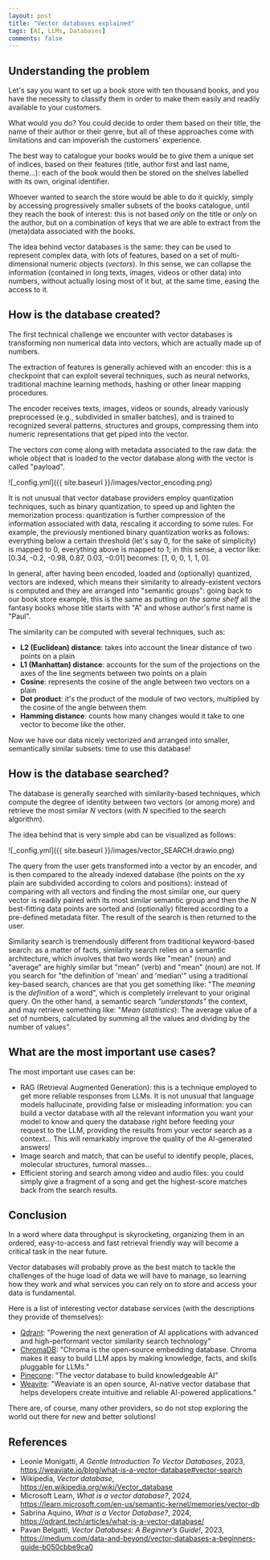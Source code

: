 ```yaml
---
layout: post
title: "Vector databases explained"
tags: [AI, LLMs, Databases]
comments: false
---
```


## Understanding the problem
Let's say you want to set up a book store with ten thousand books, and you have the necessity to classify them in order to make them easily and readily available to your customers. 

What would you do? You could decide to order them based on their title, the name of their author or their genre, but all of these approaches come with limitations and can impoverish the customers' experience. 

The best way to catalogue your books would be to give them a unique set of indices, based on their features (title, author first and last name, theme...): each of the book would then be stored on the shelves labelled with its own, original identifier.

Whoever wanted to search the store would be able to do it quickly, simply by accessing progressively smaller subsets of the books catalogue, until they reach the book of interest: this is not based _only_ on the title or _only_ on the author, but on a combination of keys that we are able to extract from the (meta)data associated with the books.  

The idea behind vector databases is the same: they can be used to represent complex data, with lots of features, based on a set of multi-dimensional numeric objects (_vectors_). In this sense, we can collapse the information (contained in long texts, images, videos or other data) into numbers, without actually losing most of it but, at the same time, easing the access to it.

## How is the database created?

The first technical challenge we encounter with vector databases is transforming non numerical data into vectors, which are actually made up of numbers.

The extraction of features is generally achieved with an encoder: this is a checkpoint that can exploit several techniques, such as neural networks, traditional machine learning methods, hashing or other linear mapping procedures. 

The encoder receives texts, images, videos or sounds, already variously preprocessed (e.g., subdivided in smaller batches), and is trained to recognized several patterns, structures and groups, compressing them into numeric representations that get piped into the vector. 

The vectors _can_ come along with metadata associated to the raw data: the whole object that is loaded to the vector database along with the vector is called "payload". 

![_config.yml]({{ site.baseurl }}/images/vector_encoding.png)

It is not unusual that vector database providers employ quantization techniques, such as binary quantization, to speed up and lighten the memorization process: quantization is further compression of the information associated with data, rescaling it according to some rules. For example, the previously mentioned binary quantization works as follows: everything below a certain threshold (let's say 0, for the sake of simplicity) is mapped to 0, everything above is mapped to 1; in this sense, a vector like: [0.34, -0.2, -0.98, 0.87, 0.03, -0.01] becomes: [1, 0, 0, 1, 1, 0]. 

In general, after having been encoded, loaded and (optionally) quantized, vectors are indexed, which means their similarity to already-existent vectors is computed and they are arranged into "semantic groups": going back to our book store example, this is the same as putting *on the same shelf* all the fantasy books whose title starts with "A" and whose author's first name is "Paul".

The similarity can be computed with several techniques, such as:

- **L2 (Euclidean) distance**: takes into account the linear distance of two points on a plain
- **L1 (Manhattan) distance**: accounts for the sum of the projections on the axes of the line segments between two points on a plain
- **Cosine**: represents the cosine of the angle between two vectors on a plain
- **Dot product**: it's the product of the module of two vectors, multiplied by the cosine of the angle between them
- **Hamming distance**: counts how many changes would it take to one vector to become like the other.  

Now we have our data nicely vectorized and arranged into smaller, semantically similar subsets: time to use this database!

## How is the database searched?
The database is generally searched with similarity-based techniques, which compute the degree of identity between two vectors (or among more) and retrieve the most similar _N_ vectors (with _N_ specified to the search algorithm). 

The idea behind that is very simple abd can be visualized as follows:

![_config.yml]({{ site.baseurl }}/images/vector_SEARCH.drawio.png)

The query from the user gets transformed into a vector by an encoder, and is then compared to the already indexed database (the points on the xy plain are subdivided according to colors and positions): instead of comparing with all vectors and finding the most similar one, our query vector is readily paired with its most similar semantic group and then the _N_ best-fitting data points are sorted and (optionally) filtered according to a pre-defined metadata filter. The result of the search is then returned to the user.

Similarity search is tremendously different from traditional keyword-based search: as a matter of facts, similarity search relies on a semantic architecture, which involves that two words like "mean" (noun) and "average" are highly similar but "mean" (verb) and "mean" (noun) are not. If you search for "the definition of 'mean' and 'median'" using a traditional key-based search, chances are that you get something like: "The *meaning* is the *definition* of a word", which is completely irrelevant to your original query. On the other hand, a semantic search _"understands"_ the context, and may retrieve something like: "*Mean* (_statistics_): The average value of a set of numbers, calculated by summing all the values and dividing by the number of values". 

## What are the most important use cases?

The most important use cases can be:

- RAG (Retrieval Augmented Generation): this is a technique employed to get more reliable responses from LLMs. It is not unusual that language models hallucinate, providing false or misleading information: you can build a vector database with all the relevant information you want your model to know and query the database right before feeding your request to the LLM, providing the results from your vector search as a context... This will remarkably improve the quality of the AI-generated answers!
- Image search and match, that can be useful to identify people, places, molecular structures, tumoral masses...
- Efficient storing and search among video and audio files: you could simply give a fragment of a song and get the highest-score matches back from the search results.

## Conclusion
In a word where data throughput is skyrocketing, organizing them in an ordered, easy-to-access and fast retrieval friendly way will become a critical task in the near future.

Vector databases will probably prove as the best match to tackle the challenges of the huge load of data we will have to manage, so learning how they work and what services you can rely on to store and access your data is fundamental. 

Here is a list of interesting vector database services (with the descriptions they provide of themselves):

- [Qdrant](https://qdrant.tech/): "Powering the next generation of AI applications with advanced and high-performant vector similarity search technology"
- [ChromaDB](https://docs.trychroma.com/): "Chroma is the open-source embedding database. Chroma makes it easy to build LLM apps by making knowledge, facts, and skills pluggable for LLMs."
- [Pinecone](https://www.pinecone.io/): "The vector database to build knowledgeable AI"
- [Weavite](https://weaviate.io/): "Weaviate is an open source, AI-native vector database that helps developers create intuitive and reliable AI-powered applications."

There are, of course, many other providers, so do not stop exploring the world out there for new and better solutions!

## References
- Leonie Monigatti, _A Gentle Introduction To Vector Databases_, 2023, https://weaviate.io/blog/what-is-a-vector-database#vector-search
- Wikipedia, _Vector database_, https://en.wikipedia.org/wiki/Vector_database
- Microsoft Learn, _What is a vector database?_, 2024, https://learn.microsoft.com/en-us/semantic-kernel/memories/vector-db
- Sabrina Aquino, _What is a Vector Database?_, 2024, https://qdrant.tech/articles/what-is-a-vector-database/
- Pavan Belgatti, _Vector Databases: A Beginner’s Guide!_, 2023, https://medium.com/data-and-beyond/vector-databases-a-beginners-guide-b050cbbe9ca0